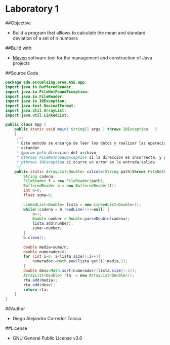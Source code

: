 # Laboratory 1

##Objective 
- Build a program that alllows to calculate the mean and standard deviation of a set of n numbers 

##Build with 
- [Maven](https://maven.apache.org/) software tool for the management and construction of Java projects

##Source Code
```java
package edu.escuelaing.arem.ASE.app;
import java.io.BufferedReader;
import java.io.FileNotFoundException;
import java.io.FileReader;
import java.io.IOException;
import java.text.DecimalFormat;
import java.util.ArrayList;
import java.util.LinkedList;

public class App {
    public static void main( String[] args ) throws IOException   {
    }
     /**
     * Este metodo se encarga de leer los datos y realizar las operaciones respectivas para calcular la media y las desviacion
     * estandar
     * @param path direccion del archivo 
     * @throws FileNotFoundException si la direccion es incorrecta, y por lo tanto no se encuentra el archivo
     * @throws IOException si ocurre un error en la entrada/salida
     */
    public static ArrayList<Double> calculo(String path)throws FileNotFoundException, IOException{  
        String cadena;
        FileReader f = new FileReader(path);
        BufferedReader b = new BufferedReader(f);
        int n=0;
        float suma=0;
		
        LinkedList<Double> lista = new LinkedList<Double>();
        while((cadena = b.readLine())!=null) {      
            n++;
            Double number = Double.parseDouble(cadena);
            lista.add(number);
            suma+=number;
        }
        b.close();  
		
        double media=suma/n;
        double numerador=0;
        for (int i=0; i<lista.size();i++){
            numerador+=Math.pow(lista.get(i)-media,2);
        }
        double desv=Math.sqrt(numerador/(lista.size()-1));
        ArrayList<Double> rta  = new ArrayList<Double>();
        rta.add(media);
        rta.add(desv);
        return rta; 
    }
}
```
##Author 
- Diego Alejandro Corredor Tolosa 

##License 
- GNU General Public License v3.0
